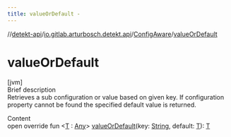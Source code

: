 ```yaml
---
title: valueOrDefault -
---
```

//[detekt-api](../../index.md)/[io.gitlab.arturbosch.detekt.api](../index.md)/[ConfigAware](index.md)/[valueOrDefault](value-or-default.md)



# valueOrDefault  
[jvm]  
Brief description  
Retrieves a sub configuration or value based on given key. If configuration property cannot be found the specified default value is returned.  
  
  
Content  
open override fun <[T](value-or-default.md) : [Any](https://kotlinlang.org/api/latest/jvm/stdlib/kotlin/-any/index.html)> [valueOrDefault](value-or-default.md)(key: [String](https://kotlinlang.org/api/latest/jvm/stdlib/kotlin/-string/index.html), default: [T](value-or-default.md)): [T](value-or-default.md)  



